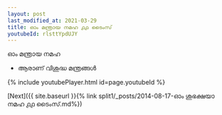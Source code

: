 ```yaml
---
layout: post
last_modified_at: 2021-03-29
title: ഓം മന്ത്രായ നമഹ ൧൧ ടൈംസ്
youtubeId: rlsttYpdUJY
---
```

 
 
 ഓം മന്ത്രായ നമഹ 
 
 -  ആരാണ് വിശുദ്ധ മന്ത്രങ്ങൾ 
 
  
 
  
 
 
 
 
 
 


{% include youtubePlayer.html id=page.youtubeId %}
 
[Next]({{ site.baseurl }}{% link  split1/_posts/2014-08-17-ഓം ശുഭക്ഷയാ നമഹ ൧൧ ടൈംസ്.md%})
 
